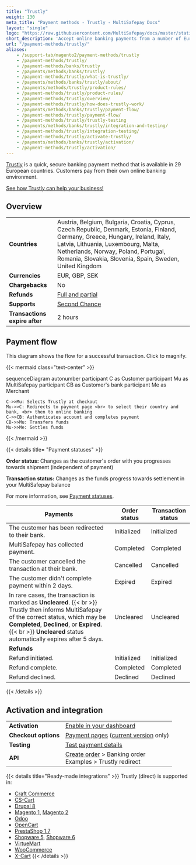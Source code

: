 ```yaml
---
title: "Trustly"
weight: 130
meta_title: "Payment methods - Trustly - MultiSafepay Docs"
layout: "single"
logo: "https://raw.githubusercontent.com/MultiSafepay/docs/master/static/logo/Payment_methods/Trustly.svg" 
short_description: 'Accept online banking payments from a number of European countries.'
url: "/payment-methods/trustly/"
aliases:
    - /support-tab/magento2/payment-methods/trustly
    - /payment-methods/trustly/
    - /payment-methods/banks/trustly
    - /payments/methods/banks/trustly/
    - /payment-methods/trustly/what-is-trustly/
    - /payments/methods/banks/trustly/about/
    - /payments/methods/trustly/product-rules/
    - /payment-methods/trustly/product-rules/
    - /payment-methods/trustly/overview/
    - /payment-methods/trustly/how-does-trustly-work/
    - /payments/methods/banks/trustly/payment-flow/
    - /payment-methods/trustly/payment-flow/
    - /payment-methods/trustly/trustly-testing
    - /payments/methods/banks/trustly/integration-and-testing/
    - /payment-methods/trustly/integration-testing/
    - /payment-methods/trustly/activate-trustly/
    - /payments/methods/banks/trustly/activation/
    - /payment-methods/trustly/activation/
---
```

[Trustly](https://www.trustly.net/nl-NL) is a quick, secure banking payment method that is available in 29 European countries. Customers pay from their own online banking environment.

[See how Trustly can help your business!](https://www.multisafepay.com/solutions/payment-methods/trustly)

## Overview

|   |   |  
|---|---|
| **Countries**  | Austria, Belgium, Bulgaria, Croatia, Cyprus, Czech Republic, Denmark, Estonia, Finland, Germany, Greece, Hungary, Ireland, Italy, Latvia, Lithuania, Luxembourg, Malta, Netherlands, Norway, Poland, Portugal, Romania, Slovakia, Slovenia, Spain, Sweden, United Kingdom  | 
| **Currencies**  | EUR, GBP, SEK | 
| **Chargebacks**  | No | 
| **Refunds** | [Full and partial](/refunds/full-partial/)  |
| **Supports** | [Second Chance](/features/second-chance/) |
| **Transactions expire after** |  2 hours |

## Payment flow

This diagram shows the flow for a successful transaction. Click to magnify.

{{< mermaid class="text-center" >}}

sequenceDiagram
    autonumber
    participant C as Customer
    participant Mu as MultiSafepay
    participant CB as Customer's bank
    participant Me as Merchant

    C->>Mu: Selects Trustly at checkout
    Mu->>C: Redirects to payment page <br> to select their country and bank, <br> then to online banking
    C->>CB: Authenticates account and completes payment
    CB->>Mu: Transfers funds 
    Mu->>Me: Settles funds

{{< /mermaid >}}
&nbsp;   

{{< details title= "Payment statuses" >}}

**Order status:** Changes as the customer's order with you progresses towards shipment (independent of payment)

**Transaction status:** Changes as the funds progress towards settlement in your MultiSafepay balance

For more information, see [Payment statuses](/payments/payment-statuses/).

| Payments | Order status | Transaction status |
|---|---|---|
| The customer has been redirected to their bank. | Initialized | Initialized |
| MultiSafepay has collected payment.| Completed | Completed |
| The customer cancelled the transaction at their bank. | Cancelled   | Cancelled   |
| The customer didn't complete payment within 2 days. | Expired | Expired |
| In rare cases, the transaction is marked as **Uncleared**. {{< br >}} Trustly then informs MultiSafepay of the correct status, which may be **Completed**, **Declined**, or **Expired**. {{< br >}} **Uncleared** status automatically expires after 5 days. | Uncleared | Uncleared   |
|**Refunds**|||
| Refund initiated. | Initialized | Initialized |
| Refund complete. | Completed | Completed |
| Refund declined. | Declined | Declined |

{{< /details >}}

## Activation and integration

| | |
|---|---|
| **Activation** | [Enable in your dashboard](/payments/activating-payment-methods/#enable-in-dashboard) |
| **Checkout options** | [Payment pages](/payment-pages/) ([current version](/payment-pages/activation/) only) |
| **Testing** | [Test payment details](/testing/test-payment-details/#banking-methods) |
| **API** | [Create order](https://docs-api.multisafepay.com/reference/createorder) > Banking order <br> Examples > Trustly redirect |

{{< details title="Ready-made integrations" >}} 
Trustly (direct) is supported in: 

- [Craft Commerce](/craft-commerce/) 
- [CS-Cart](/cs-cart/) 
- [Drupal 8](/drupal-8-9/) 
- [Magento 1](/magento-1/), [Magento 2](/magento-2/) 
- [Odoo](/odoo/) 
- [OpenCart](/opencart/) 
- [PrestaShop 1.7](/prestashop-1-7/) 
- [Shopware 5](/shopware-5/), [Shopware 6](/shopware-6/) 
- [VirtueMart](/virtuemart/) 
- [WooCommerce](/woo-commerce/) 
- [X-Cart](/x-cart/) 
{{< /details >}} 


